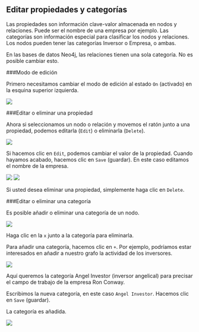 ## Editar propiedades y categorías

Las propiedades son información clave-valor almacenada en nodos y relaciones. Puede ser el nombre de una empresa por ejemplo. Las categorías son información especial para clasificar los nodos y relaciones. Los nodos pueden tener las categorías Inversor o Empresa, o ambas.

<div class="alert alert-info">
    En las bases de datos Neo4j, las relaciones tienen una sola categoría. No es posible cambiar esto.
</div>

###Modo de edición

Primero necesitamos cambiar el modo de edición al estado ```On``` (activado) en la esquina superior izquierda.

![](https://github.com/Linkurious/linkurious-enterprise-manual/raw/master/en/edit/E1.png)

###Editar o eliminar una propiedad

Ahora si seleccionamos un nodo o relación y movemos el ratón junto a una propiedad, podemos editarla (```Edit```) o eliminarla (```Delete```).

![](https://github.com/Linkurious/linkurious-enterprise-manual/raw/master/en/edit/E2.png)

Si hacemos clic en ```Edit```, podemos cambiar el valor de la propiedad.
Cuando hayamos acabado, hacemos clic en  ```Save``` (guardar). En este caso editamos el nombre de la empresa.

![](https://github.com/Linkurious/linkurious-enterprise-manual/raw/master/en/edit/E_3.png)
![](https://github.com/Linkurious/linkurious-enterprise-manual/raw/master/en/edit/E4.png)

Si usted desea eliminar una propiedad, simplemente haga clic en ```Delete```.

###Editar o eliminar una categoría

Es posible añadir o eliminar una categoría de un nodo.

![](https://github.com/Linkurious/linkurious-enterprise-manual/raw/master/en/edit/E5.png)

Haga clic en la ```x``` junto a la categoría para eliminarla.

Para añadir una categoría, hacemos clic en ```+```. Por ejemplo, podríamos estar interesados en añadir a nuestro grafo la actividad de los inversores.

![](https://github.com/Linkurious/linkurious-enterprise-manual/raw/master/en/edit/E6.png)

Aquí queremos la categoría Angel Investor (inversor angelical) para precisar el campo de trabajo de la empresa Ron Conway.

Escribimos la nueva categoría, en este caso ```Angel Investor```. Hacemos clic en ```Save``` (guardar).

La categoría es añadida.

![](https://github.com/Linkurious/linkurious-enterprise-manual/raw/master/en/edit/E7.png)


